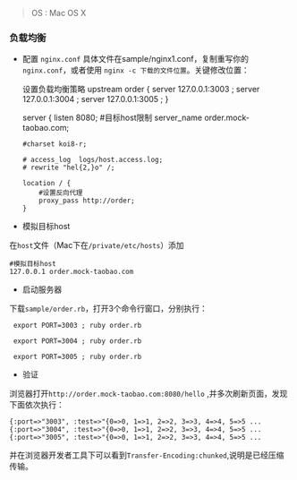 > OS : Mac OS X

### 负载均衡

*   配置 `nginx.conf`
具体文件在sample/nginx1.conf，复制重写你的`nginx.conf`，或者使用
`nginx -c 下载的文件位置`。关键修改位置：


    设置负载均衡策略
    upstream order {
        server 127.0.0.1:3003 ;
        server 127.0.0.1:3004 ;
        server 127.0.0.1:3005 ;
    }

    server {
        listen       8080;
        #目标host限制
        server_name  order.mock-taobao.com;

        #charset koi8-r;

        # access_log  logs/host.access.log;
        # rewrite "hel{2,}o" /;

        location / {
            #设置反向代理
            proxy_pass http://order;
        }


*  模拟目标host

在`host`文件（Mac下在`/private/etc/hosts`）添加

    #模拟目标host
    127.0.0.1 order.mock-taobao.com


* 启动服务器

下载`sample/order.rb`，打开3个命令行窗口，分别执行：


     export PORT=3003 ; ruby order.rb

     export PORT=3004 ; ruby order.rb

     export PORT=3005 ; ruby order.rb

* 验证

浏览器打开`http://order.mock-taobao.com:8080/hello` ,并多次刷新页面，发现下面依次执行：


    {:port=>"3003", :test=>"{0=>0, 1=>1, 2=>2, 3=>3, 4=>4, 5=>5 ...
    {:port=>"3004", :test=>"{0=>0, 1=>1, 2=>2, 3=>3, 4=>4, 5=>5 ...
    {:port=>"3005", :test=>"{0=>0, 1=>1, 2=>2, 3=>3, 4=>4, 5=>5 ...

并在浏览器开发者工具下可以看到`Transfer-Encoding:chunked`,说明是已经压缩传输。
